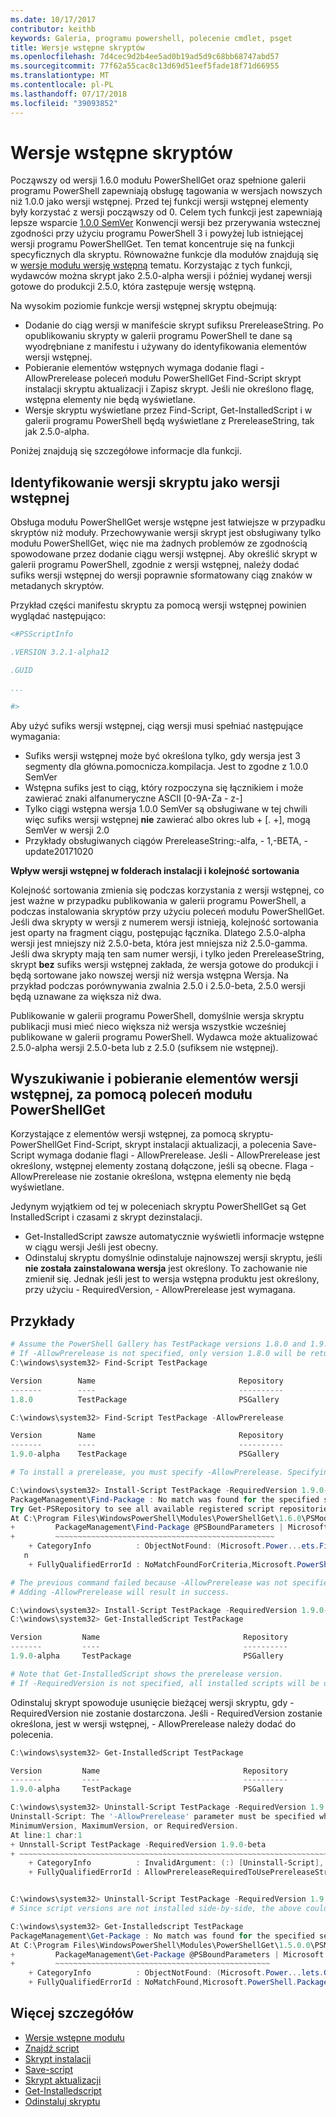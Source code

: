 ```yaml
---
ms.date: 10/17/2017
contributor: keithb
keywords: Galeria, programu powershell, polecenie cmdlet, psget
title: Wersje wstępne skryptów
ms.openlocfilehash: 7d4cec9d2b4ee5ad0b19ad5d9c68bb68747abd57
ms.sourcegitcommit: 77f62a55cac8c13d69d51eef5fade18f71d66955
ms.translationtype: MT
ms.contentlocale: pl-PL
ms.lasthandoff: 07/17/2018
ms.locfileid: "39093852"
---
```

# <a name="prerelease-versions-of-scripts"></a>Wersje wstępne skryptów

Począwszy od wersji 1.6.0 modułu PowerShellGet oraz spełnione galerii programu PowerShell zapewniają obsługę tagowania w wersjach nowszych niż 1.0.0 jako wersji wstępnej. Przed tej funkcji wersji wstępnej elementy były korzystać z wersji począwszy od 0. Celem tych funkcji jest zapewniają lepsze wsparcie [1.0.0 SemVer](http://semver.org/spec/v1.0.0.html) Konwencji wersji bez przerywania wstecznej zgodności przy użyciu programu PowerShell 3 i powyżej lub istniejącej wersji programu PowerShellGet. Ten temat koncentruje się na funkcji specyficznych dla skryptu. Równoważne funkcje dla modułów znajdują się w [wersje modułu wersję wstępną](module-prerelease-support.md) tematu. Korzystając z tych funkcji, wydawców można skrypt jako 2.5.0-alpha wersji i później wydanej wersji gotowe do produkcji 2.5.0, która zastępuje wersję wstępną.

Na wysokim poziomie funkcje wersji wstępnej skryptu obejmują:

- Dodanie do ciąg wersji w manifeście skrypt sufiksu PrereleaseString. Po opublikowaniu skrypty w galerii programu PowerShell te dane są wyodrębniane z manifestu i używany do identyfikowania elementów wersji wstępnej.
- Pobieranie elementów wstępnych wymaga dodanie flagi - AllowPrerelease poleceń modułu PowerShellGet Find-Script skrypt instalacji skryptu aktualizacji i Zapisz skrypt. Jeśli nie określono flagę, wstępna elementy nie będą wyświetlane.
- Wersje skryptu wyświetlane przez Find-Script, Get-InstalledScript i w galerii programu PowerShell będą wyświetlane z PrereleaseString, tak jak 2.5.0-alpha.

Poniżej znajdują się szczegółowe informacje dla funkcji.

## <a name="identifying-a-script-version-as-a-prerelease"></a>Identyfikowanie wersji skryptu jako wersji wstępnej

Obsługa modułu PowerShellGet wersje wstępne jest łatwiejsze w przypadku skryptów niż moduły. Przechowywanie wersji skrypt jest obsługiwany tylko modułu PowerShellGet, więc nie ma żadnych problemów ze zgodnością spowodowane przez dodanie ciągu wersji wstępnej. Aby określić skrypt w galerii programu PowerShell, zgodnie z wersji wstępnej, należy dodać sufiks wersji wstępnej do wersji poprawnie sformatowany ciąg znaków w metadanych skryptów.

Przykład części manifestu skryptu za pomocą wersji wstępnej powinien wyglądać następująco:

```powershell
<#PSScriptInfo

.VERSION 3.2.1-alpha12

.GUID

...

#>
```

Aby użyć sufiks wersji wstępnej, ciąg wersji musi spełniać następujące wymagania:

- Sufiks wersji wstępnej może być określona tylko, gdy wersja jest 3 segmenty dla główna.pomocnicza.kompilacja.
  Jest to zgodne z 1.0.0 SemVer
- Wstępna sufiks jest to ciąg, który rozpoczyna się łącznikiem i może zawierać znaki alfanumeryczne ASCII [0-9A-Za - z-]
- Tylko ciągi wstępna wersja 1.0.0 SemVer są obsługiwane w tej chwili więc sufiks wersji wstępnej __nie__ zawierać albo okres lub + [. +], mogą SemVer w wersji 2.0
- Przykłady obsługiwanych ciągów PrereleaseString:-alfa, - 1,-BETA, - update20171020

__Wpływ wersji wstępnej w folderach instalacji i kolejność sortowania__

Kolejność sortowania zmienia się podczas korzystania z wersji wstępnej, co jest ważne w przypadku publikowania w galerii programu PowerShell, a podczas instalowania skryptów przy użyciu poleceń modułu PowerShellGet. Jeśli dwa skrypty w wersji z numerem wersji istnieją, kolejność sortowania jest oparty na fragment ciągu, postępując łącznika. Dlatego 2.5.0-alpha wersji jest mniejszy niż 2.5.0-beta, która jest mniejsza niż 2.5.0-gamma. Jeśli dwa skrypty mają ten sam numer wersji, i tylko jeden PrereleaseString, skrypt __bez__ sufiks wersji wstępnej zakłada, że wersja gotowe do produkcji i będą sortowane jako nowszej wersji niż wersja wstępna Wersja. Na przykład podczas porównywania zwalnia 2.5.0 i 2.5.0-beta, 2.5.0 wersji będą uznawane za większa niż dwa.

Publikowanie w galerii programu PowerShell, domyślnie wersja skryptu publikacji musi mieć nieco większa niż wersja wszystkie wcześniej publikowane w galerii programu PowerShell. Wydawca może aktualizować 2.5.0-alpha wersji 2.5.0-beta lub z 2.5.0 (sufiksem nie wstępnej).

## <a name="finding-and-acquiring-prerelease-items-using-powershellget-commands"></a>Wyszukiwanie i pobieranie elementów wersji wstępnej, za pomocą poleceń modułu PowerShellGet

Korzystające z elementów wersji wstępnej, za pomocą skryptu-PowerShellGet Find-Script, skrypt instalacji aktualizacji, a polecenia Save-Script wymaga dodanie flagi - AllowPrerelease. Jeśli - AllowPrerelease jest określony, wstępnej elementy zostaną dołączone, jeśli są obecne. Flaga - AllowPrerelease nie zostanie określona, wstępna elementy nie będą wyświetlane.

Jedynym wyjątkiem od tej w poleceniach skryptu PowerShellGet są Get InstalledScript i czasami z skrypt dezinstalacji.

- Get-InstalledScript zawsze automatycznie wyświetli informacje wstępne w ciągu wersji Jeśli jest obecny.
- Odinstaluj skryptu domyślnie odinstaluje najnowszej wersji skryptu, jeśli __nie została zainstalowana wersja__ jest określony. To zachowanie nie zmienił się. Jednak jeśli jest to wersja wstępna produktu jest określony, przy użyciu - RequiredVersion, - AllowPrerelease jest wymagana.

## <a name="examples"></a>Przykłady

```powershell
# Assume the PowerShell Gallery has TestPackage versions 1.8.0 and 1.9.0-alpha.
# If -AllowPrerelease is not specified, only version 1.8.0 will be returned.
C:\windows\system32> Find-Script TestPackage

Version        Name                                Repository           Description
-------        ----                                ----------           -----------
1.8.0          TestPackage                         PSGallery            Package used to validate changes to the PowerShe...

C:\windows\system32> Find-Script TestPackage -AllowPrerelease

Version        Name                                Repository           Description
-------        ----                                ----------           -----------
1.9.0-alpha    TestPackage                         PSGallery            Package used to validate changes to PowerShe...

# To install a prerelease, you must specify -AllowPrerelease. Specifying a prerelease version string is not sufficient.

C:\windows\system32> Install-Script TestPackage -RequiredVersion 1.9.0-alpha
PackageManagement\Find-Package : No match was found for the specified search criteria and script name 'TestPackage'.
Try Get-PSRepository to see all available registered script repositories.
At C:\Program Files\WindowsPowerShell\Modules\PowerShellGet\1.6.0\PSModule.psm1:1455 char:3
+         PackageManagement\Find-Package @PSBoundParameters | Microsoft ...
+         ~~~~~~~~~~~~~~~~~~~~~~~~~~~~~~~~~~~~~~~~~~~~~~~~~
    + CategoryInfo          : ObjectNotFound: (Microsoft.Power...ets.FindPackage:FindPackage) [Find-Package], Exceptio
   n
    + FullyQualifiedErrorId : NoMatchFoundForCriteria,Microsoft.PowerShell.PackageManagement.Cmdlets.FindPackage

# The previous command failed because -AllowPrerelease was not specified.
# Adding -AllowPrerelease will result in success.

C:\windows\system32> Install-Script TestPackage -RequiredVersion 1.9.0-alpha -AllowPrerelease
C:\windows\system32> Get-InstalledScript TestPackage

Version         Name                                Repository           Description
-------         ----                                ----------           -----------
1.9.0-alpha     TestPackage                         PSGallery            Package used to validate changes to PowerShe...

# Note that Get-InstalledScript shows the prerelease version.
# If -RequiredVersion is not specified, all installed scripts will be displayed by Get-InstalledScript
```

Odinstaluj skrypt spowoduje usunięcie bieżącej wersji skryptu, gdy - RequiredVersion nie zostanie dostarczona.
Jeśli - RequiredVersion zostanie określona, jest w wersji wstępnej, - AllowPrerelease należy dodać do polecenia.

``` powershell
C:\windows\system32> Get-InstalledScript TestPackage

Version         Name                                Repository           Description
-------         ----                                ----------           -----------
1.9.0-alpha     TestPackage                         PSGallery            Package used to validate changes to PowerShe...

C:\windows\system32> Uninstall-Script TestPackage -RequiredVersion 1.9.0-alpha
Uninstall-Script: The '-AllowPrerelease' parameter must be specified when using the Prerelease string in
MinimumVersion, MaximumVersion, or RequiredVersion.
At line:1 char:1
+ Unnstall-Script TestPackage -RequiredVersion 1.9.0-beta
+ ~~~~~~~~~~~~~~~~~~~~~~~~~~~~~~~~~~~~~~~~~~~~~~~~~~~~~~~~~~~~~~~~~~~~~
    + CategoryInfo          : InvalidArgument: (:) [Uninstall-Script], ArgumentException
    + FullyQualifiedErrorId : AllowPrereleaseRequiredToUsePrereleaseStringInVersion,Uninnstall-script


C:\windows\system32> Uninstall-Script TestPackage -RequiredVersion 1.9.0-alpha -AllowPrerelease
# Since script versions are not installed side-by-side, the above could be simply "Uninstall-Script TestPackage"

C:\windows\system32> Get-Installedscript TestPackage
PackageManagement\Get-Package : No match was found for the specified search criteria and script names 'testpackage'.
At C:\Program Files\WindowsPowerShell\Modules\PowerShellGet\1.5.0.0\PSModule.psm1:4088 char:9
+         PackageManagement\Get-Package @PSBoundParameters | Microsoft. ...
+         ~~~~~~~~~~~~~~~~~~~~~~~~~~~~~~~~~~~~~~~~~~~~~~~~
    + CategoryInfo          : ObjectNotFound: (Microsoft.Power...lets.GetPackage:GetPackage) [Get-Package], Exception
    + FullyQualifiedErrorId : NoMatchFound,Microsoft.PowerShell.PackageManagement.Cmdlets.GetPackage
```

## <a name="more-details"></a>Więcej szczegółów

- [Wersje wstępne modułu](module-prerelease-support.md)
- [Znajdź script](/powershell/module/powershellget/find-script)
- [Skrypt instalacji](/powershell/module/powershellget/install-script)
- [Save-script](/powershell/module/powershellget/save-script)
- [Skrypt aktualizacji](/powershell/module/powershellget/update-script)
- [Get-Installedscript](/powershell/module/powershellget/get-installedscript)
- [Odinstaluj skryptu](/powershell/module/powershellget/uninstall-script)